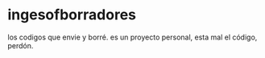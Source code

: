 # ingesofborradores
los codigos que envie y borré. es un proyecto personal, esta mal el código, perdón.
